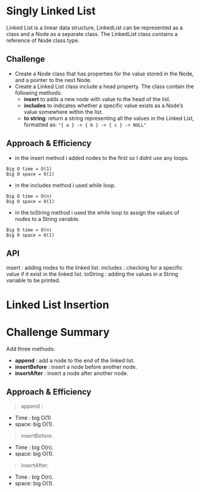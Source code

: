 # Singly Linked List
Linked List is a linear data structure, LinkedList can be represented as a class and a Node as a separate class. The LinkedList class contains a reference of Node class type. 
## Challenge
- Create a Node class that has properties for the value stored in the Node, and a pointer to the next Node.
- Create a Linked List class include a head property.
The class contain the following methods: 
    - **insert** to adds a new node with value to the head of the list.
    - **includes** to indicates whether a specific value exists as a Node’s value somewhere within the list.
    - **to string**: return a string representing all the values in the Linked List, formatted as: `"{ a } -> { b } -> { c } -> NULL"`

## Approach & Efficiency
- in the insert method i added nodes to the first so I didnt use any loops.
```
Big O time = O(1)
Big O space = O(1)
```
- in the includes method i used while loop.
```
Big O time = O(n)
Big O space = O(1)
```
- in the toString method i used the while loop to assign the values of nodes to a String variable.
```
Big O time = O(n)
Big O space = O(1)
```
## API
insert : adding nodes to the linked list.
includes : checking for a specific value if it exist in the linked list.
toString : adding the values in a String variable to be printed.



# Linked List Insertion

# Challenge Summary
Add three methods:
- **append** : add a node to the end of the linked list.
- **insertBefore** : insert a node before another node.
- **insertAfter** :  insert a node after another node.

## Approach & Efficiency
> append :
- Time : big O(1)
-  space: big O(1).

> insertBefore:
- Time : big O(n).
- space: big O(1).

> insertAfter:
- Time : big O(n).
- space: big O(1).
